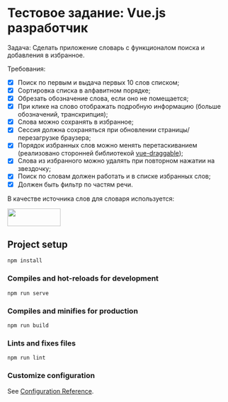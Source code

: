 # Тестовое задание: Vue.js разработчик
Задача: Сделать приложение словарь с функционалом поиска и добавления в избранное.

Требования:

- [x] Поиск по первым и выдача первых 10 слов списком;
- [x] Сортировка списка в алфавитном порядке;
- [x] Обрезать обозначение слова, если оно не помещается;
- [x] При клике на слово отображать подробную информацию (больше обозначений, транскрипция);
- [x] Слова можно сохранять в избранное;
- [x] Сессия должна сохраняться при обновлении страницы/перезагрузке браузера;
- [x] Порядок избранных слов можно менять перетаскиванием (реализовано сторонней библиотекой [vue-draggable](https://github.com/SortableJS/Vue.Draggable));
- [x] Слова из избранного можно удалять при повторном нажатии на звездочку;
- [x] Поиск по словам должен работать и в списке избранных слов;
- [x] Должен быть фильтр по частям речи.

В качестве источника слов для словаря используется:

[<img src="https://www.datamuse.com/api/datamuse-logo-rgb.png" width="120" height="40">](https://www.datamuse.com/api/)

## Project setup
```
npm install
```

### Compiles and hot-reloads for development
```
npm run serve
```

### Compiles and minifies for production
```
npm run build
```

### Lints and fixes files
```
npm run lint
```

### Customize configuration
See [Configuration Reference](https://cli.vuejs.org/config/).
